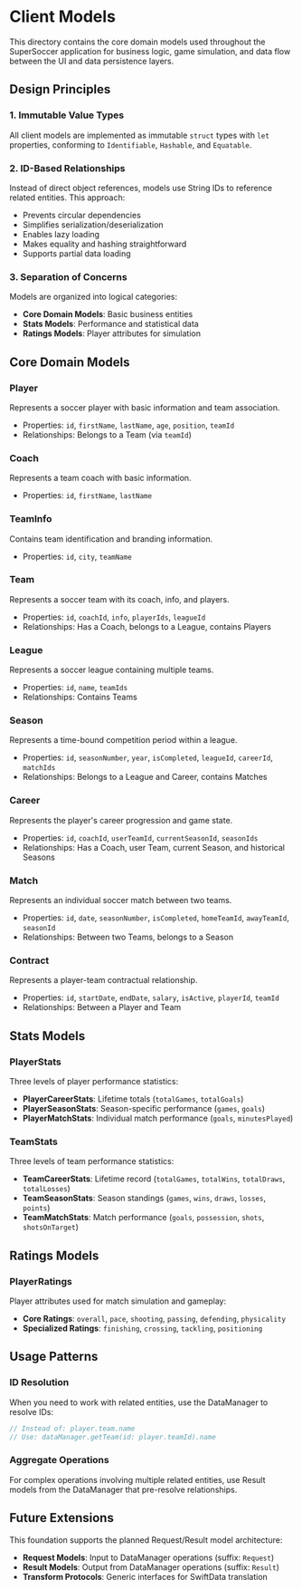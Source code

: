 # Client Models

This directory contains the core domain models used throughout the SuperSoccer application for business logic, game simulation, and data flow between the UI and data persistence layers.

## Design Principles

### 1. Immutable Value Types
All client models are implemented as immutable `struct` types with `let` properties, conforming to `Identifiable`, `Hashable`, and `Equatable`.

### 2. ID-Based Relationships
Instead of direct object references, models use String IDs to reference related entities. This approach:
- Prevents circular dependencies
- Simplifies serialization/deserialization
- Enables lazy loading
- Makes equality and hashing straightforward
- Supports partial data loading

### 3. Separation of Concerns
Models are organized into logical categories:
- **Core Domain Models**: Basic business entities
- **Stats Models**: Performance and statistical data
- **Ratings Models**: Player attributes for simulation

## Core Domain Models

### Player
Represents a soccer player with basic information and team association.
- Properties: `id`, `firstName`, `lastName`, `age`, `position`, `teamId`
- Relationships: Belongs to a Team (via `teamId`)

### Coach
Represents a team coach with basic information.
- Properties: `id`, `firstName`, `lastName`

### TeamInfo
Contains team identification and branding information.
- Properties: `id`, `city`, `teamName`

### Team
Represents a soccer team with its coach, info, and players.
- Properties: `id`, `coachId`, `info`, `playerIds`, `leagueId`
- Relationships: Has a Coach, belongs to a League, contains Players

### League
Represents a soccer league containing multiple teams.
- Properties: `id`, `name`, `teamIds`
- Relationships: Contains Teams

### Season
Represents a time-bound competition period within a league.
- Properties: `id`, `seasonNumber`, `year`, `isCompleted`, `leagueId`, `careerId`, `matchIds`
- Relationships: Belongs to a League and Career, contains Matches

### Career
Represents the player's career progression and game state.
- Properties: `id`, `coachId`, `userTeamId`, `currentSeasonId`, `seasonIds`
- Relationships: Has a Coach, user Team, current Season, and historical Seasons

### Match
Represents an individual soccer match between two teams.
- Properties: `id`, `date`, `seasonNumber`, `isCompleted`, `homeTeamId`, `awayTeamId`, `seasonId`
- Relationships: Between two Teams, belongs to a Season

### Contract
Represents a player-team contractual relationship.
- Properties: `id`, `startDate`, `endDate`, `salary`, `isActive`, `playerId`, `teamId`
- Relationships: Between a Player and Team

## Stats Models

### PlayerStats
Three levels of player performance statistics:
- **PlayerCareerStats**: Lifetime totals (`totalGames`, `totalGoals`)
- **PlayerSeasonStats**: Season-specific performance (`games`, `goals`)
- **PlayerMatchStats**: Individual match performance (`goals`, `minutesPlayed`)

### TeamStats
Three levels of team performance statistics:
- **TeamCareerStats**: Lifetime record (`totalGames`, `totalWins`, `totalDraws`, `totalLosses`)
- **TeamSeasonStats**: Season standings (`games`, `wins`, `draws`, `losses`, `points`)
- **TeamMatchStats**: Match performance (`goals`, `possession`, `shots`, `shotsOnTarget`)

## Ratings Models

### PlayerRatings
Player attributes used for match simulation and gameplay:
- **Core Ratings**: `overall`, `pace`, `shooting`, `passing`, `defending`, `physicality`
- **Specialized Ratings**: `finishing`, `crossing`, `tackling`, `positioning`

## Usage Patterns

### ID Resolution
When you need to work with related entities, use the DataManager to resolve IDs:

```swift
// Instead of: player.team.name
// Use: dataManager.getTeam(id: player.teamId).name
```

### Aggregate Operations
For complex operations involving multiple related entities, use Result models from the DataManager that pre-resolve relationships.

## Future Extensions

This foundation supports the planned Request/Result model architecture:
- **Request Models**: Input to DataManager operations (suffix: `Request`)
- **Result Models**: Output from DataManager operations (suffix: `Result`)
- **Transform Protocols**: Generic interfaces for SwiftData translation

